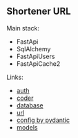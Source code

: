 ## Shortener URL 

Main stack:
- FastApi
- SqlAlchemy
- FastApiUsers
- FastApiCache2


Links:
- <a href="src/auth">auth</a>
- <a href="src/coder">coder</a>
- <a href="src/database">database</a>
- <a href="src/url">url</a>
- <a href="src/config.py">config by pydantic</a>
- <a href="src/models.py">models</a>
